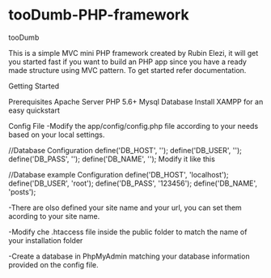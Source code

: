 # tooDumb-PHP-framework
tooDumb

This is a simple MVC mini PHP framework created by Rubin Elezi, it will get you started fast if you want to build an PHP app since you have a ready made structure using MVC pattern. To get started refer documentation.

Getting Started

Prerequisites
Apache Server
PHP 5.6+
Mysql Database
Install XAMPP for an easy quickstart

Config File
-Modify the app/config/config.php file according to your needs based on your local settings. 

//Database Configuration
define('DB_HOST', '<databaseHost>');
define('DB_USER', '<databaseUser>');
define('DB_PASS', '<databasePassword>');
define('DB_NAME', '<databaseName>');
Modify it like this

//Database example Configuration
define('DB_HOST', 'localhost');
define('DB_USER', 'root');
define('DB_PASS', '123456');
define('DB_NAME', 'posts');

-There are olso defined your site name and your url, you can set them acording to your site name.

-Modify che .htaccess file inside the public folder to match the name of your installation folder


-Create a database in PhpMyAdmin matching your database information provided on the config file. 
